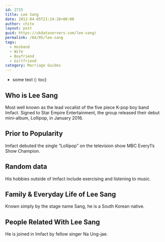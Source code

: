 ```yaml
---
id: 2725
title: Lee Sang
date: 2012-04-05T21:24:28+00:00
author: chito
layout: post
guid: https://ukdataservers.com/lee-sang/
permalink: /04/05/lee-sang
tags:
  - Husband
  - Wife
  - Boyfriend
  - Girlfriend
category: Marriage Guides
---
```


* some text
{: toc}
          
          
## Who is  Lee Sang
                  
                  
                  
Most well known as the lead vocalist of the five piece K-pop boy band Imfact. Signed to Star Empire Entertainment, the group released their debut mini-album, Lollipop, in January 2016.
                  
                
                
                
## Prior to Popularity 
                  
                  
                  
Imfact debuted the single &#8220;Lollipop&#8221; on the television show MBC Every1’s Show Champion.
                  
                
                
                
## Random data 
                  
                  
                  
His hobbies outside of Imfact include exercising and listening to music.
                  
                
                
                
## Family & Everyday Life of Lee Sang
                  
                  
                  
Known simply by the stage name Sang, he is a South Korean native.
                  
                
                
                
## People Related With  Lee Sang
                  
                  
                  
He is joined in Imfact by fellow singer Na Ung-jae.
                  
                
              
            
          
          
          
    
    
  
